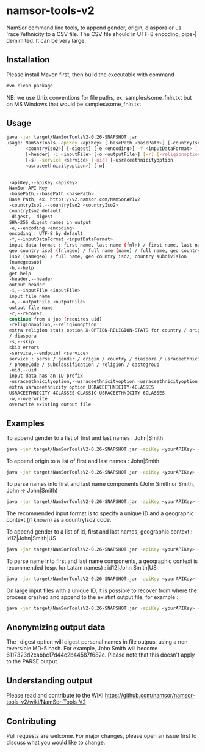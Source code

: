 # namsor-tools-v2
NamSor command line tools, to append gender, origin, diaspora or us 'race'/ethnicity to a CSV file. The CSV file should in UTF-8 encoding, pipe-| demimited. It can be very large. 

## Installation

Please install Maven first, then build the executable with command
```bash
mvn clean package
```
NB: we use Unix conventions for file paths, ex. samples/some_fnln.txt but on MS Windows that would be samples\some_fnln.txt

## Usage

```bash
java -jar target/NamSorToolsV2-0.26-SNAPSHOT.jar
usage: NamSorTools -apiKey <apiKey> [-basePath <basePath>] [-countryIso2
       <countryIso2>] [-digest] [-e <encoding>] -f <inputDataFormat> [-h]
       [-header] -i <inputFile> [-o <outputFile>] [-r] [-religionoption]
       [-s] -service <service> [-uid] [-usraceethnicityoption
       <usraceethnicityoption>] [-w]

       
 -apiKey,--apiKey <apiKey>
 NamSor API Key
 -basePath,--basePath <basePath>
 Base Path, ex. https://v2.namsor.com/NamSorAPIv2
 -countryIso2,--countryIso2 <countryIso2>
 countryIso2 default
 -digest,--digest
 SHA-256 digest names in output
 -e,--encoding <encoding>
 encoding : UTF-8 by default
 -f,--inputDataFormat <inputDataFormat>
 input data format : first name, last name (fnln) / first name, last name,
 geo country iso2 (fnlngeo) / full name (name) / full name, geo country
 iso2 (namegeo) / full name, geo country iso2, country subdivision
 (namegeosub)
 -h,--help
 get help
 -header,--header
 output header
 -i,--inputFile <inputFile>
 input file name
 -o,--outputFile <outputFile>
 output file name
 -r,--recover
 continue from a job (requires uid)
 -religionoption,--religionoption
 extra religion stats option X-OPTION-RELIGION-STATS for country / origin
 / diaspora
 -s,--skip
 skip errors
 -service,--endpoint <service>
 service : parse / gender / origin / country / diaspora / usraceethnicity
 / phoneCode / subclassification / religion / castegroup
 -uid,--uid
 input data has an ID prefix
 -usraceethnicityoption,--usraceethnicityoption <usraceethnicityoption>
 extra usraceethnicity option USRACEETHNICITY-4CLASSES
 USRACEETHNICITY-4CLASSES-CLASSIC USRACEETHNICITY-6CLASSES
 -w,--overwrite
 overwrite existing output file
```

## Examples

To append gender to a list of first and last names : John|Smith

```bash
java -jar target/NamSorToolsV2-0.26-SNAPSHOT.jar -apiKey <yourAPIKey> -w -header -f fnln -i samples/some_fnln.txt -service gender
```

To append origin to a list of first and last names : John|Smith

```bash
java -jar target/NamSorToolsV2-0.26-SNAPSHOT.jar -apiKey <yourAPIKey> -w -header -f fnln -i samples/some_fnln.txt -service origin
```

To parse names into first and last name components (John Smith or Smith, John -> John|Smith)

```bash
java -jar target/NamSorToolsV2-0.26-SNAPSHOT.jar -apiKey <yourAPIKey> -w -header -f name -i samples/some_name.txt -service parse
```

The recommended input format is to specify a unique ID and a geographic context (if known) as a countryIso2 code. 

To append gender to a list of id, first and last names, geographic context : id12|John|Smith|US

```bash
java -jar target/NamSorToolsV2-0.26-SNAPSHOT.jar -apiKey <yourAPIKey> -w -header -uid -f fnlngeo -i samples/some_idfnlngeo.txt -service gender
```
To parse name into first and last name components, a geographic context is recommended (esp. for Latam names) : id12|John Smith|US

```bash
java -jar target/NamSorToolsV2-0.26-SNAPSHOT.jar -apiKey <yourAPIKey> -w -header -uid -f namegeo -i samples/some_idnamegeo.txt -service parse
```
On large input files with a unique ID, it is possible to recover from where the process crashed and append to the existint output file, for example :

```bash
java -jar target/NamSorToolsV2-0.26-SNAPSHOT.jar -apiKey <yourAPIKey> -r -header -uid -f fnlngeo -i samples/some_idfnlngeo.txt -service gender
```

## Anonymizing output data
The -digest option will digest personal names in file outpus, using a non reversible MD-5 hash. For example, John Smith will become 6117323d2cabbc17d44c2b44587f682c.
Please note that this doesn't apply to the PARSE output. 

## Understanding output
Please read and contribute to the WIKI
https://github.com/namsor/namsor-tools-v2/wiki/NamSor-Tools-V2

## Contributing
Pull requests are welcome. For major changes, please open an issue first to discuss what you would like to change.



